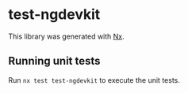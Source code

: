 # test-ngdevkit

This library was generated with [Nx](https://nx.dev).


## Running unit tests

Run `nx test test-ngdevkit` to execute the unit tests.

